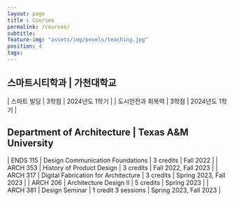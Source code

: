 ```yaml
---
layout: page
title : Courses
permalink: /courses/
subtitle:
feature-img: "assets/img/pexels/teaching.jpg"
position: 4
tags:
---
```


## 스마트시티학과 | 가천대학교

| 스마트 빌딩 | 3학점 | 2024년도 1학기 |
| 도시안전과 회복력 | 3학점 | 2024년도 1학기 |

## Department of Architecture | Texas A&M University

| ENDS 115 | Design Communication Foundations | 3 credits | Fall 2022 |
| ARCH 353 | History of Product Design | 3 credits | Fall 2022, Fall 2023 |
| ARCH 317 | Digital Fabrication for Architecture | 3 credits | Spring 2023, Fall 2023 |
| ARCH 206 | Architecture Design II | 5 credits | Spring 2023 |
| ARCH 381 | Design Seminar | 1 credit 3 sessions | Spring 2023, Fall 2023 |
